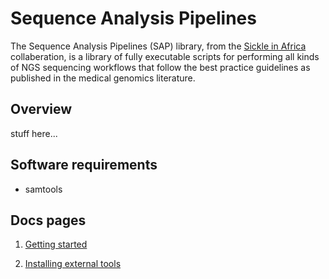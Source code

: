# Sequence Analysis Pipelines

The Sequence Analysis Pipelines (SAP) library, from the [Sickle in Africa](https://www.sickleinafrica.org/) collaberation, is a library of fully executable scripts for performing all kinds of NGS sequencing workflows that follow the best practice guidelines as published in the medical genomics literature. 

## Overview

stuff here...

## Software requirements

* samtools

## Docs pages

1. [Getting started](pages/getting-started.md)

2. [Installing external tools](pages/installing-external-tools.md) 
